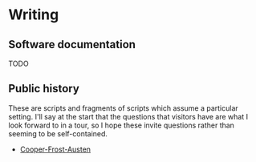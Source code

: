 # Writing

## Software documentation

TODO

## Public history

These are scripts and fragments of scripts which assume a particular setting. I'll say at the start that the questions that visitors have are what I look forward to in a tour, so I hope these invite questions rather than seeming to be self-contained.

- [Cooper-Frost-Austen](cfa)